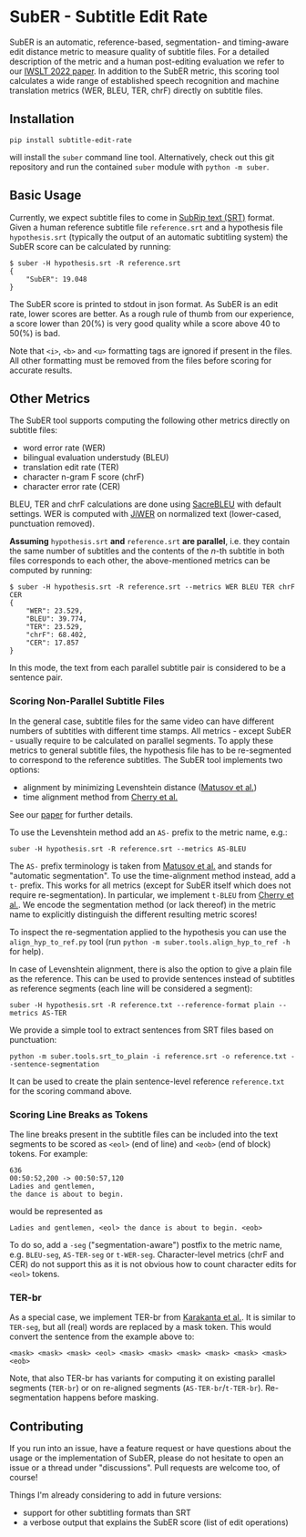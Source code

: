 # SubER - Subtitle Edit Rate

SubER is an automatic, reference-based, segmentation- and timing-aware edit distance metric to measure quality of subtitle files.
For a detailed description of the metric and a human post-editing evaluation we refer to our [IWSLT 2022 paper](https://arxiv.org/pdf/2205.05805.pdf).
In addition to the SubER metric, this scoring tool calculates a wide range of established speech recognition and machine translation metrics (WER, BLEU, TER, chrF) directly on subtitle files.

## Installation
```console
pip install subtitle-edit-rate
```
will install the `suber` command line tool.
Alternatively, check out this git repository and run the contained `suber` module with `python -m suber`.

## Basic Usage
Currently, we expect subtitle files to come in [SubRip text (SRT)](https://en.wikipedia.org/wiki/SubRip) format. Given a human reference subtitle file `reference.srt` and a hypothesis file `hypothesis.srt` (typically the output of an automatic subtitling system) the SubER score can be calculated by running:

```console
$ suber -H hypothesis.srt -R reference.srt
{
    "SubER": 19.048
}
```
The SubER score is printed to stdout in json format. As SubER is an edit rate, lower scores are better. As a rough rule of thumb from our experience, a score lower than 20(%) is very good quality while a score above 40 to 50(%) is bad.

Note that `<i>`, `<b>` and `<u>` formatting tags are ignored if present in the files. All other formatting must be removed from the files before scoring for accurate results.

## Other Metrics
The SubER tool supports computing the following other metrics directly on subtitle files:

- word error rate (WER)
- bilingual evaluation understudy (BLEU)
- translation edit rate (TER)
- character n-gram F score (chrF)
- character error rate (CER)

BLEU, TER and chrF calculations are done using [SacreBLEU](https://github.com/mjpost/sacrebleu) with default settings. WER is computed with [JiWER](https://github.com/jitsi/jiwer) on normalized text (lower-cased, punctuation removed).

__Assuming__ `hypothesis.srt` __and__ `reference.srt` __are parallel__, i.e. they contain the same number of subtitles and the contents of the _n_-th subtitle in both files corresponds to each other, the above-mentioned metrics can be computed by running:
```console
$ suber -H hypothesis.srt -R reference.srt --metrics WER BLEU TER chrF CER
{
    "WER": 23.529,
    "BLEU": 39.774,
    "TER": 23.529,
    "chrF": 68.402,
    "CER": 17.857
}
```
In this mode, the text from each parallel subtitle pair is considered to be a sentence pair.

### Scoring Non-Parallel Subtitle Files
In the general case, subtitle files for the same video can have different numbers of subtitles with different time stamps. All metrics - except SubER - usually require to be calculated on parallel segments. To apply these metrics to general subtitle files, the hypothesis file has to be re-segmented to correspond to the reference subtitles. The SubER tool implements two options:

- alignment by minimizing Levenshtein distance ([Matusov et al.](https://aclanthology.org/2005.iwslt-1.19.pdf))
- time alignment method from [Cherry et al.](https://www.isca-speech.org/archive/pdfs/interspeech_2021/cherry21_interspeech.pdf)

See our [paper](https://arxiv.org/pdf/2205.05805.pdf) for further details.

To use the Levenshtein method add an `AS-` prefix to the metric name, e.g.:
```console
suber -H hypothesis.srt -R reference.srt --metrics AS-BLEU
```
The `AS-` prefix terminology is taken from [Matusov et al.](https://aclanthology.org/2005.iwslt-1.19.pdf) and stands for "automatic segmentation".
To use the time-alignment method instead, add a `t-` prefix. This works for all metrics (except for SubER itself which does not require re-segmentation). In particular, we implement `t-BLEU` from [Cherry et al.](https://www.isca-speech.org/archive/pdfs/interspeech_2021/cherry21_interspeech.pdf). We encode the segmentation method (or lack thereof) in the metric name to explicitly distinguish the different resulting metric scores!

To inspect the re-segmentation applied to the hypothesis you can use the `align_hyp_to_ref.py` tool (run `python -m suber.tools.align_hyp_to_ref -h` for help).

In case of Levenshtein alignment, there is also the option to give a plain file as the reference. This can be used to provide sentences instead of subtitles as reference segments (each line will be considered a segment):

```console
suber -H hypothesis.srt -R reference.txt --reference-format plain --metrics AS-TER
```

We provide a simple tool to extract sentences from SRT files based on punctuation:

```console
python -m suber.tools.srt_to_plain -i reference.srt -o reference.txt --sentence-segmentation
```

It can be used to create the plain sentence-level reference `reference.txt` for the scoring command above.

### Scoring Line Breaks as Tokens
The line breaks present in the subtitle files can be included into the text segments to be scored as `<eol>` (end of line) and `<eob>` (end of block) tokens. For example:

```
636
00:50:52,200 -> 00:50:57,120
Ladies and gentlemen,
the dance is about to begin.
```
would be represented as
```
Ladies and gentlemen, <eol> the dance is about to begin. <eob>
```
To do so, add a `-seg` ("segmentation-aware") postfix to the metric name, e.g. `BLEU-seg`, `AS-TER-seg` or `t-WER-seg`. Character-level metrics (chrF and CER) do not support this as it is not obvious how to count character edits for `<eol>` tokens.

### TER-br
As a special case, we implement TER-br from [Karakanta et al.](https://aclanthology.org/2020.iwslt-1.26.pdf). It is similar to `TER-seg`, but all (real) words are replaced by a mask token. This would convert the sentence from the example above to:
```
<mask> <mask> <mask> <eol> <mask> <mask> <mask> <mask> <mask> <mask> <eob>
```
Note, that also TER-br has variants for computing it on existing parallel segments (`TER-br`) or on re-aligned segments (`AS-TER-br`/`t-TER-br`). Re-segmentation happens before masking.

## Contributing
If you run into an issue, have a feature request or have questions about the usage or the implementation of SubER, please do not hesitate to open an issue or a thread under "discussions". Pull requests are welcome too, of course!

Things I'm already considering to add in future versions:
- support for other subtitling formats than SRT
- a verbose output that explains the SubER score (list of edit operations)

